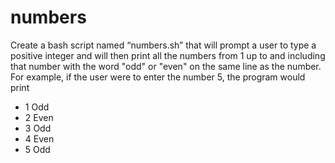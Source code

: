 # numbers
Create a bash script named “numbers.sh” that will prompt a user to type a positive integer and will then print all the numbers from 1 up to and including that number with the word "odd" or "even" on the same line as the number.
For example, if the user were to enter the number 5, the program would print
* 1 Odd
* 2 Even
* 3 Odd
* 4 Even
* 5 Odd
